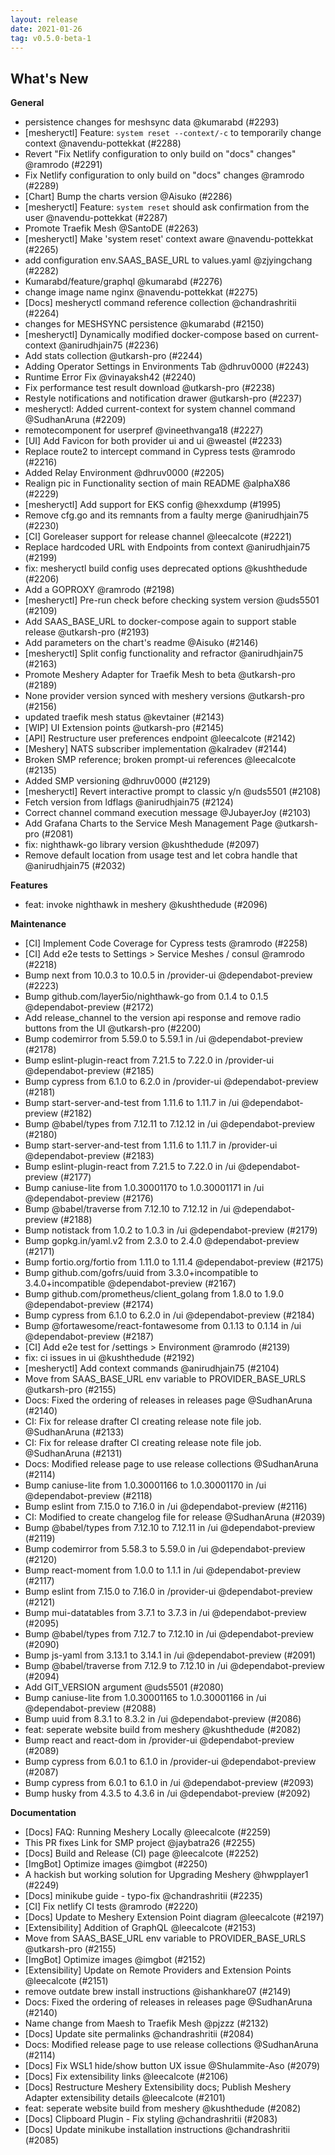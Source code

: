 ```yaml
---
layout: release
date: 2021-01-26
tag: v0.5.0-beta-1
---
```


## What's New

**General**
- persistence changes for meshsync data @kumarabd (#2293)
- [mesheryctl] Feature: `system reset --context/-c` to temporarily change context @navendu-pottekkat (#2288)
- Revert "Fix Netlify configuration to only build on "docs" changes" @ramrodo (#2291)
- Fix Netlify configuration to only build on "docs" changes @ramrodo (#2289)
- [Chart] Bump the charts version @Aisuko (#2286)
- [mesheryctl] Feature: `system reset` should ask confirmation from the user @navendu-pottekkat (#2287)
- Promote Traefik Mesh @SantoDE (#2263)
- [mesheryctl] Make 'system reset' context aware @navendu-pottekkat (#2265)
- add configuration env.SAAS_BASE_URL to values.yaml @zjyingchang (#2282)
- Kumarabd/feature/graphql @kumarabd (#2276)
- change image name nginx @navendu-pottekkat (#2275)
- [Docs] mesheryctl command reference collection @chandrashritii (#2264)
- changes for MESHSYNC persistence @kumarabd (#2150)
- [mesheryctl] Dynamically modified docker-compose based on current-context @anirudhjain75 (#2236)
- Add stats collection @utkarsh-pro (#2244)
- Adding Operator Settings in Environments Tab @dhruv0000 (#2243)
- Runtime Error Fix @vinayaksh42 (#2240)
- Fix performance test result download @utkarsh-pro (#2238)
- Restyle notifications and notification drawer @utkarsh-pro (#2237)
- mesheryctl: Added current-context for system channel command @SudhanAruna (#2209)
- remotecomponent for userpref @vineethvanga18 (#2227)
- [UI] Add Favicon for both provider ui and ui @weastel (#2233)
- Replace route2 to intercept command in Cypress tests @ramrodo (#2216)
- Added Relay Environment @dhruv0000 (#2205)
- Realign pic in Functionality section of main README @alphaX86 (#2229)
- [mesheryctl] Add support for EKS config @hexxdump (#1995)
- Remove cfg.go and its remnants from a faulty merge @anirudhjain75 (#2230)
- [CI] Goreleaser support for release channel @leecalcote (#2221)
- Replace hardcoded URL with Endpoints from context @anirudhjain75 (#2199)
- fix: mesheryctl build config uses deprecated options @kushthedude (#2206)
- Add a GOPROXY @ramrodo (#2198)
- [mesheryctl] Pre-run check before checking system version @uds5501 (#2109)
- Add SAAS_BASE_URL to docker-compose again to support stable release @utkarsh-pro (#2193)
- Add parameters on the chart's readme @Aisuko (#2146)
- [mesheryctl] Split config functionality and refractor @anirudhjain75 (#2163)
- Promote Meshery Adapter for Traefik Mesh to beta @utkarsh-pro (#2189)
- None provider version synced with meshery versions @utkarsh-pro (#2156)
- updated traefik mesh status @kevtainer (#2143)
- [WIP] UI Extension points @utkarsh-pro (#2145)
- [API] Restructure user preferences endpoint @leecalcote (#2142)
- [Meshery] NATS subscriber implementation @kalradev (#2144)
- Broken SMP reference; broken prompt-ui references @leecalcote (#2135)
- Added SMP versioning @dhruv0000 (#2129)
- [mesheryctl] Revert interactive prompt to classic y/n @uds5501 (#2108)
- Fetch version from ldflags @anirudhjain75 (#2124)
- Correct channel command execution message @JubayerJoy (#2103)
- Add Grafana Charts to the Service Mesh Management Page @utkarsh-pro (#2081)
- fix: nighthawk-go library version @kushthedude (#2097)
- Remove default location from usage test and let cobra handle that @anirudhjain75 (#2032)

**Features**

- feat: invoke nighthawk in meshery @kushthedude (#2096)

**Maintenance**

- [CI] Implement Code Coverage for Cypress tests @ramrodo (#2258)
- [CI] Add e2e tests to Settings > Service Meshes / consul @ramrodo (#2218)
- Bump next from 10.0.3 to 10.0.5 in /provider-ui @dependabot-preview (#2223)
- Bump github.com/layer5io/nighthawk-go from 0.1.4 to 0.1.5 @dependabot-preview (#2172)
- Add release_channel to the version api response and remove radio buttons from the UI @utkarsh-pro (#2200)
- Bump codemirror from 5.59.0 to 5.59.1 in /ui @dependabot-preview (#2178)
- Bump eslint-plugin-react from 7.21.5 to 7.22.0 in /provider-ui @dependabot-preview (#2185)
- Bump cypress from 6.1.0 to 6.2.0 in /provider-ui @dependabot-preview (#2181)
- Bump start-server-and-test from 1.11.6 to 1.11.7 in /ui @dependabot-preview (#2182)
- Bump @babel/types from 7.12.11 to 7.12.12 in /ui @dependabot-preview (#2180)
- Bump start-server-and-test from 1.11.6 to 1.11.7 in /provider-ui @dependabot-preview (#2183)
- Bump eslint-plugin-react from 7.21.5 to 7.22.0 in /ui @dependabot-preview (#2177)
- Bump caniuse-lite from 1.0.30001170 to 1.0.30001171 in /ui @dependabot-preview (#2176)
- Bump @babel/traverse from 7.12.10 to 7.12.12 in /ui @dependabot-preview (#2188)
- Bump notistack from 1.0.2 to 1.0.3 in /ui @dependabot-preview (#2179)
- Bump gopkg.in/yaml.v2 from 2.3.0 to 2.4.0 @dependabot-preview (#2171)
- Bump fortio.org/fortio from 1.11.0 to 1.11.4 @dependabot-preview (#2175)
- Bump github.com/gofrs/uuid from 3.3.0+incompatible to 3.4.0+incompatible @dependabot-preview (#2167)
- Bump github.com/prometheus/client_golang from 1.8.0 to 1.9.0 @dependabot-preview (#2174)
- Bump cypress from 6.1.0 to 6.2.0 in /ui @dependabot-preview (#2184)
- Bump @fortawesome/react-fontawesome from 0.1.13 to 0.1.14 in /ui @dependabot-preview (#2187)
- [CI] Add e2e test for /settings > Environment @ramrodo (#2139)
- fix: ci issues in ui @kushthedude (#2192)
- [mesheryctl] Add context commands @anirudhjain75 (#2104)
- Move from SAAS_BASE_URL env variable to PROVIDER_BASE_URLS @utkarsh-pro (#2155)
- Docs: Fixed the ordering of releases in releases page @SudhanAruna (#2140)
- CI: Fix for release drafter CI creating release note file job. @SudhanAruna (#2133)
- CI: Fix for release drafter CI creating release note file job. @SudhanAruna (#2131)
- Docs: Modified release page to use release collections @SudhanAruna (#2114)
- Bump caniuse-lite from 1.0.30001166 to 1.0.30001170 in /ui @dependabot-preview (#2118)
- Bump eslint from 7.15.0 to 7.16.0 in /ui @dependabot-preview (#2116)
- CI: Modified to create changelog file for release @SudhanAruna (#2039)
- Bump @babel/types from 7.12.10 to 7.12.11 in /ui @dependabot-preview (#2119)
- Bump codemirror from 5.58.3 to 5.59.0 in /ui @dependabot-preview (#2120)
- Bump react-moment from 1.0.0 to 1.1.1 in /ui @dependabot-preview (#2117)
- Bump eslint from 7.15.0 to 7.16.0 in /provider-ui @dependabot-preview (#2121)
- Bump mui-datatables from 3.7.1 to 3.7.3 in /ui @dependabot-preview (#2095)
- Bump @babel/types from 7.12.7 to 7.12.10 in /ui @dependabot-preview (#2090)
- Bump js-yaml from 3.13.1 to 3.14.1 in /ui @dependabot-preview (#2091)
- Bump @babel/traverse from 7.12.9 to 7.12.10 in /ui @dependabot-preview (#2094)
- Add GIT_VERSION argument @uds5501 (#2080)
- Bump caniuse-lite from 1.0.30001165 to 1.0.30001166 in /ui @dependabot-preview (#2088)
- Bump uuid from 8.3.1 to 8.3.2 in /ui @dependabot-preview (#2086)
- feat: seperate website build from meshery @kushthedude (#2082)
- Bump react and react-dom in /provider-ui @dependabot-preview (#2089)
- Bump cypress from 6.0.1 to 6.1.0 in /provider-ui @dependabot-preview (#2087)
- Bump cypress from 6.0.1 to 6.1.0 in /ui @dependabot-preview (#2093)
- Bump husky from 4.3.5 to 4.3.6 in /ui @dependabot-preview (#2092)

**Documentation**

- [Docs] FAQ: Running Meshery Locally @leecalcote (#2259)
- This PR fixes Link for SMP project @jaybatra26 (#2255)
- [Docs] Build and Release (CI) page @leecalcote (#2252)
- [ImgBot] Optimize images @imgbot (#2250)
- A hackish but working solution for Upgrading Meshery @hwpplayer1 (#2249)
- [Docs] minikube guide - typo-fix @chandrashritii (#2235)
- [CI] Fix netlify CI tests @ramrodo (#2220)
- [Docs] Update to Meshery Extension Point diagram @leecalcote (#2197)
- [Extensibility] Addition of GraphQL @leecalcote (#2153)
- Move from SAAS_BASE_URL env variable to PROVIDER_BASE_URLS @utkarsh-pro (#2155)
- [ImgBot] Optimize images @imgbot (#2152)
- [Extensibility] Update on Remote Providers and Extension Points @leecalcote (#2151)
- remove outdate brew install instructions @ishankhare07 (#2149)
- Docs: Fixed the ordering of releases in releases page @SudhanAruna (#2140)
- Name change from Maesh to Traefik Mesh @pjzzz (#2132)
- [Docs] Update site permalinks @chandrashritii (#2084)
- Docs: Modified release page to use release collections @SudhanAruna (#2114)
- [Docs] Fix WSL1 hide/show button UX issue @Shulammite-Aso (#2079)
- [Docs] Fix extensibility links @leecalcote (#2106)
- [Docs] Restructure Meshery Extensibility docs; Publish Meshery Adapter extensibility details @leecalcote (#2101)
- feat: seperate website build from meshery @kushthedude (#2082)
- [Docs] Clipboard Plugin - Fix styling @chandrashritii (#2083)
- [Docs] Update minikube installation instructions @chandrashritii (#2085)
